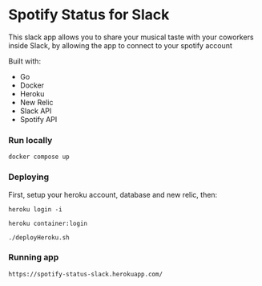 # Spotify Status for Slack
This slack app allows you to share your musical taste with your coworkers inside Slack, by allowing the app to connect to your spotify account

Built with:
- Go
- Docker
- Heroku
- New Relic
- Slack API
- Spotify API

### Run locally
`docker compose up`

### Deploying
First, setup your heroku account, database and new relic, then:
```
heroku login -i

heroku container:login

./deployHeroku.sh
```

### Running app
`https://spotify-status-slack.herokuapp.com/`
